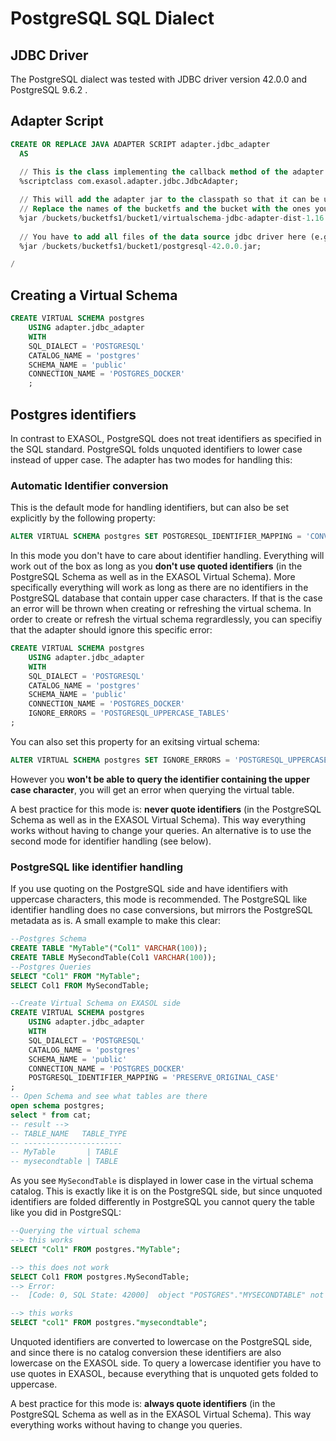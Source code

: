 # PostgreSQL SQL Dialect

## JDBC Driver

The PostgreSQL dialect was tested with JDBC driver version 42.0.0 and PostgreSQL 9.6.2 .

## Adapter Script

```sql
CREATE OR REPLACE JAVA ADAPTER SCRIPT adapter.jdbc_adapter 
  AS
  
  // This is the class implementing the callback method of the adapter script
  %scriptclass com.exasol.adapter.jdbc.JdbcAdapter;

  // This will add the adapter jar to the classpath so that it can be used inside the adapter script
  // Replace the names of the bucketfs and the bucket with the ones you used.
  %jar /buckets/bucketfs1/bucket1/virtualschema-jdbc-adapter-dist-1.16.1.jar;
									 
  // You have to add all files of the data source jdbc driver here (e.g. MySQL or Hive)
  %jar /buckets/bucketfs1/bucket1/postgresql-42.0.0.jar;

/
```

## Creating a Virtual Schema

```sql
CREATE VIRTUAL SCHEMA postgres
	USING adapter.jdbc_adapter 
	WITH
	SQL_DIALECT = 'POSTGRESQL'
	CATALOG_NAME = 'postgres'
	SCHEMA_NAME = 'public'
	CONNECTION_NAME = 'POSTGRES_DOCKER'
	;
```

## Postgres identifiers

In contrast to EXASOL, PostgreSQL does not treat identifiers as specified in the SQL standard. PostgreSQL folds unquoted identifiers to lower case instead of upper case. The adapter has two modes for handling this:

### Automatic Identifier conversion

This is the default mode for handling identifiers, but can also be set explicitly by the following property:
```sql
ALTER VIRTUAL SCHEMA postgres SET POSTGRESQL_IDENTIFIER_MAPPING = 'CONVERT_TO_UPPER';
```

In this mode you don't have to care about identifier handling. Everything will work out of the box as long as you **don't use quoted identifiers** (in the PostgreSQL Schema as well as in the EXASOL Virtual Schema). More specifically everything will work as long as there are no identifiers in the PostgreSQL database that contain upper case characters. If that is the case an error will be thrown when creating or refreshing the virtual schema.
In order to create or refresh the virtual schema regrardlessly, you can specifiy that the adapter should ignore this specific error:
```sql
CREATE VIRTUAL SCHEMA postgres
	USING adapter.jdbc_adapter 
	WITH
	SQL_DIALECT = 'POSTGRESQL'
	CATALOG_NAME = 'postgres'
	SCHEMA_NAME = 'public'
	CONNECTION_NAME = 'POSTGRES_DOCKER'
	IGNORE_ERRORS = 'POSTGRESQL_UPPERCASE_TABLES'
;
```
You can also set this property for an exitsing virtual schema:
```sql
ALTER VIRTUAL SCHEMA postgres SET IGNORE_ERRORS = 'POSTGRESQL_UPPERCASE_TABLES';
```
However you **won't be able to query the identifier containing the upper case character**, you will get an error when querying the virtual table.

A best practice for this mode is: **never quote identifiers** (in the PostgreSQL Schema as well as in the EXASOL Virtual Schema). This way everything works without having to change your queries.
An alternative is to use the second mode for identifier handling (see below).

### PostgreSQL like identifier handling

If you use quoting on the PostgreSQL side and have identifiers with uppercase characters, this mode is recommended. The PostgreSQL like identifier handling does no case conversions, but mirrors the PostgreSQL metadata as is. A small example to make this clear:
```sql
--Postgres Schema
CREATE TABLE "MyTable"("Col1" VARCHAR(100));
CREATE TABLE MySecondTable(Col1 VARCHAR(100));
--Postgres Queries
SELECT "Col1" FROM "MyTable";
SELECT Col1 FROM MySecondTable;
```
```sql
--Create Virtual Schema on EXASOL side
CREATE VIRTUAL SCHEMA postgres
	USING adapter.jdbc_adapter 
	WITH
	SQL_DIALECT = 'POSTGRESQL'
	CATALOG_NAME = 'postgres'
	SCHEMA_NAME = 'public'
	CONNECTION_NAME = 'POSTGRES_DOCKER'
	POSTGRESQL_IDENTIFIER_MAPPING = 'PRESERVE_ORIGINAL_CASE'
;
-- Open Schema and see what tables are there
open schema postgres;
select * from cat;
-- result -->
-- TABLE_NAME	TABLE_TYPE
-- ----------------------
-- MyTable       | TABLE
-- mysecondtable | TABLE
```
As you see `MySecondTable` is displayed in lower case in the virtual schema catalog. This is exactly like it is on the PostgreSQL side, but since unquoted identifiers are folded differently in PostgreSQL you cannot query the table like you did in PostgreSQL:
```sql
--Querying the virtual schema
--> this works
SELECT "Col1" FROM postgres."MyTable";

--> this does not work
SELECT Col1 FROM postgres.MySecondTable;
--> Error:
--  [Code: 0, SQL State: 42000]  object "POSTGRES"."MYSECONDTABLE" not found [line 1, column 18]

--> this works
SELECT "col1" FROM postgres."mysecondtable";
```
Unquoted identifiers are converted to lowercase on the PostgreSQL side, and since there is no catalog conversion these identifiers are also lowercase on the EXASOL side. To query a lowercase identifier you have to use quotes in EXASOL, because everything that is unquoted gets folded to uppercase. 

A best practice for this mode is: **always quote identifiers** (in the PostgreSQL Schema as well as in the EXASOL Virtual Schema). This way everything works without having to change you queries.
